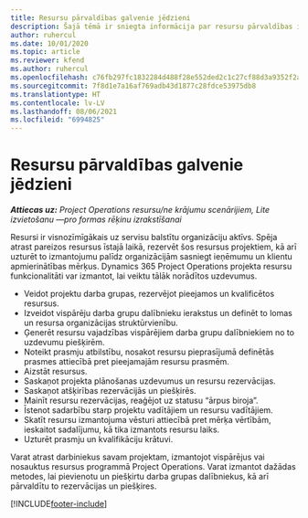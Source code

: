 ```yaml
---
title: Resursu pārvaldības galvenie jēdzieni
description: Šajā tēmā ir sniegta informācija par resursu pārvaldības iespējām programmā Microsoft Dynamics Project Operations.
author: ruhercul
ms.date: 10/01/2020
ms.topic: article
ms.reviewer: kfend
ms.author: ruhercul
ms.openlocfilehash: c76fb297fc1832284d488f28e552ded2c1c27cf88d3a9352f2a31e667aac746e
ms.sourcegitcommit: 7f8d1e7a16af769adb43d1877c28fdce53975db8
ms.translationtype: HT
ms.contentlocale: lv-LV
ms.lasthandoff: 08/06/2021
ms.locfileid: "6994825"
---
```

# <a name="resource-management-key-concepts"></a>Resursu pārvaldības galvenie jēdzieni

_**Attiecas uz:** Project Operations resursu/ne krājumu scenārijiem, Lite izvietošanu —pro formas rēķinu izrakstīšanai_

Resursi ir visnozīmīgākais uz servisu balstītu organizāciju aktīvs. Spēja atrast pareizos resursus īstajā laikā, rezervēt šos resursus projektiem, kā arī uzturēt to izmantojumu palīdz organizācijām sasniegt ieņēmumu un klientu apmierinātības mērķus. Dynamics 365 Project Operations projekta resursu funkcionalitāti var izmantot, lai veiktu tālāk norādītos uzdevumus.

- Veidot projektu darba grupas, rezervējot pieejamos un kvalificētos resursus.
- Izveidot vispārēju darba grupu dalībnieku ierakstus un definēt to lomas un resursa organizācijas struktūrvienību.
- Ģenerēt resursu vajadzības vispārējiem darba grupu dalībniekiem no to uzdevumu piešķirēm.
- Noteikt prasmju atbilstību, nosakot resursu pieprasījumā definētās prasmes attiecībā pret pieejamajām resursu prasmēm.
- Aizstāt resursus.
- Saskaņot projekta plānošanas uzdevumus un resursu rezervācijas.
- Saskaņot atšķirības rezervācijās un piešķirēs.
- Mainīt resursu rezervācijas, reaģējot uz statusu “ārpus biroja”.
- Īstenot sadarbību starp projektu vadītājiem un resursu vadītājiem.
- Skatīt resursu izmantojuma vēsturi attiecībā pret mērķa vērtībām, ieskaitot sadalījumu, kā tika izmantots resursu laiks.
- Uzturēt prasmju un kvalifikāciju krātuvi.


Varat atrast darbiniekus savam projektam, izmantojot vispārējus vai nosauktus resursus programmā Project Operations. Varat izmantot dažādas metodes, lai pievienotu un piešķirtu darba grupas dalībniekus, kā arī pārvaldītu to rezervācijas un piešķires. 


[!INCLUDE[footer-include](../includes/footer-banner.md)]